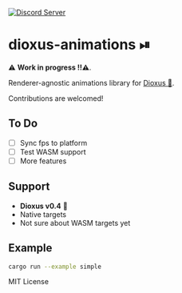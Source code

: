 [![Discord Server](https://img.shields.io/discord/1015005816094478347.svg?logo=discord&style=flat-square)](https://discord.gg/Qasc6NDnvp)

# dioxus-animations ⏯

⚠️ **Work in progress !!⚠️**.

Renderer-agnostic animations library for [Dioxus 🧬](https://dioxuslabs.com).

Contributions are welcomed!

## To Do
- [ ] Sync fps to platform
- [ ] Test WASM support
- [ ] More features

## Support

- **Dioxus v0.4** 🧬
- Native targets
- Not sure about WASM targets yet

## Example

```bash	
cargo run --example simple
```

MIT License
